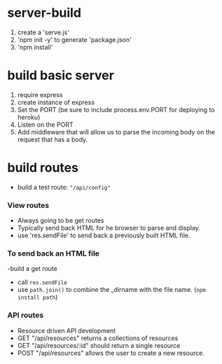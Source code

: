 # server-build
1. create a 'serve.js'
2. 'npm init -y' to generate 'package.json'
3. 'npm install'

# build basic server
1. require express
2. create instance of express
3. Set the PORT (be sure to include process.env.PORT for deploying to heroku)
4. Listen on the PORT
5. Add middleware that will allow us to parse the incoming body on the request that has a body.

# build routes
- build a test route: `"/api/config"`

### View routes
- Always going to be get routes
- Typically send back HTML for he browser to parse and display.
- use 'res.sendFile' to send back a previously built HTML file.

### To send back an HTML file
-build a get route
- call `res.sendFile`
- use `path.join()` to combine the _dirname with the file name. (`npm install path`)

### API routes
- Resource driven API development
- GET "/api/resources" returns a collections of resources
- GET "/api/resources/:id" should return a single resource
- POST "/api/resources" allows the user to create a new resource.